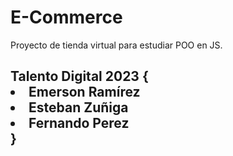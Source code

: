 # E-Commerce
Proyecto de tienda virtual para estudiar POO en JS.

<h2>Talento Digital 2023 {
    <li>Emerson Ramírez</li>
    <li>Esteban Zuñiga</li>
    <li>Fernando Perez</li>
} </h2>
